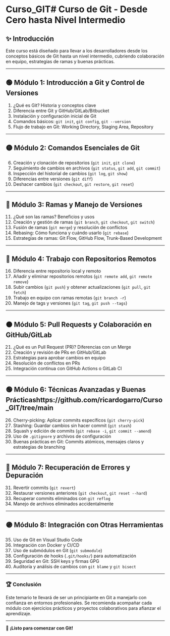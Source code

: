 # Curso_GIT# Curso de Git - Desde Cero hasta Nivel Intermedio

## ✨ Introducción
Este curso está diseñado para llevar a los desarrolladores desde los conceptos básicos de Git hasta un nivel intermedio, cubriendo colaboración en equipo, estrategias de ramas y buenas prácticas.

---

## 🟢 Módulo 1: Introducción a Git y Control de Versiones
1. ¿Qué es Git? Historia y conceptos clave  
2. Diferencia entre Git y GitHub/GitLab/Bitbucket  
3. Instalación y configuración inicial de Git  
4. Comandos básicos: `git init`, `git config`, `git --version`  
5. Flujo de trabajo en Git: Working Directory, Staging Area, Repository  

---

## 🟡 Módulo 2: Comandos Esenciales de Git
6. Creación y clonación de repositorios (`git init`, `git clone`)  
7. Seguimiento de cambios en archivos (`git status`, `git add`, `git commit`)  
8. Inspección del historial de cambios (`git log`, `git show`)  
9. Diferencias entre versiones (`git diff`)  
10. Deshacer cambios (`git checkout`, `git restore`, `git reset`)  

---

## 🔵 Módulo 3: Ramas y Manejo de Versiones
11. ¿Qué son las ramas? Beneficios y usos  
12. Creación y gestión de ramas (`git branch`, `git checkout`, `git switch`)  
13. Fusión de ramas (`git merge`) y resolución de conflictos  
14. Rebasing: Cómo funciona y cuándo usarlo (`git rebase`)  
15. Estrategias de ramas: Git Flow, GitHub Flow, Trunk-Based Development  

---

## 🔸 Módulo 4: Trabajo con Repositorios Remotos
16. Diferencia entre repositorio local y remoto  
17. Añadir y eliminar repositorios remotos (`git remote add`, `git remote remove`)  
18. Subir cambios (`git push`) y obtener actualizaciones (`git pull`, `git fetch`)  
19. Trabajo en equipo con ramas remotas (`git branch -r`)  
20. Manejo de tags y versiones (`git tag`, `git push --tags`)  

---

## 🟠 Módulo 5: Pull Requests y Colaboración en GitHub/GitLab
21. ¿Qué es un Pull Request (PR)? Diferencias con un Merge  
22. Creación y revisión de PRs en GitHub/GitLab  
23. Estrategias para aprobar cambios en equipo  
24. Resolución de conflictos en PRs  
25. Integración continua con GitHub Actions o GitLab CI  

---

## 🟢 Módulo 6: Técnicas Avanzadas y Buenas Prácticashttps://github.com/ricardogarro/Curso_GIT/tree/main
26. Cherry-picking: Aplicar commits específicos (`git cherry-pick`)  
27. Stashing: Guardar cambios sin hacer commit (`git stash`)  
28. Squash y edición de commits (`git rebase -i`, `git commit --amend`)  
29. Uso de `.gitignore` y archivos de configuración  
30. Buenas prácticas en Git: Commits atómicos, mensajes claros y estrategias de branching  

---

## 🔴 Módulo 7: Recuperación de Errores y Depuración
31. Revertir commits (`git revert`)  
32. Restaurar versiones anteriores (`git checkout`, `git reset --hard`)  
33. Recuperar commits eliminados con `git reflog`  
34. Manejo de archivos eliminados accidentalmente  

---

## 🟣 Módulo 8: Integración con Otras Herramientas
35. Uso de Git en Visual Studio Code  
36. Integración con Docker y CI/CD  
37. Uso de submódulos en Git (`git submodule`)  
38. Configuración de hooks (`.git/hooks/`) para automatización  
39. Seguridad en Git: SSH keys y firmas GPG  
40. Auditoría y análisis de cambios con `git blame` y `git bisect`  

---

### 🏆 **Conclusión**
Este temario te llevará de ser un principiante en Git a manejarlo con confianza en entornos profesionales. Se recomienda acompañar cada módulo con ejercicios prácticos y proyectos colaborativos para afianzar el aprendizaje.

---

🚀 **¡Listo para comenzar con Git!**

